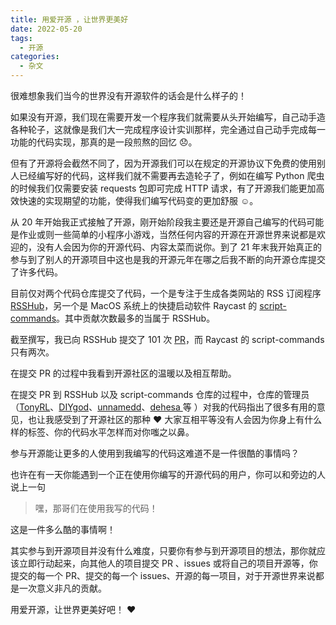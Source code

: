 ```yaml
---
title: 用爱开源 ，让世界更美好
date: 2022-05-20
tags:
  - 开源
categories:
  - 杂文
---
```


很难想象我们当今的世界没有开源软件的话会是什么样子的！

如果没有开源，我们现在需要开发一个程序我们就需要从头开始编写，自己动手造各种轮子，这就像是我们大一完成程序设计实训那样，完全通过自己动手完成每一功能的代码实现，那真的是一段煎熬的回忆 😞。

<!-- more -->

但有了开源将会截然不同了，因为开源我们可以在规定的开源协议下免费的使用别人已经编写好的代码，这样我们就不需要再去造轮子了，例如在编写 Python 爬虫的时候我们仅需要安装 requests 包即可完成 HTTP 请求，有了开源我们能更加高效快速的实现期望的功能，使得我们编写代码变的更加舒服 ☺️。

从 20 年开始我正式接触了开源，刚开始阶段我主要还是开源自己编写的代码可能是作业或则一些简单的小程序小游戏，当然任何内容的开源在开源世界来说都是欢迎的，没有人会因为你的开源代码、内容太菜而说你。到了 21 年末我开始真正的参与到了别人的开源项目中这也是我的开源元年在哪之后我不断的向开源仓库提交了许多代码。

目前仅对两个代码仓库提交了代码，一个是专注于生成各类网站的 RSS 订阅程序 [RSSHub](https://github.com/DIYgod/RSSHub)，另一个是 MacOS 系统上的快捷启动软件 Raycast 的 [ script-commands](https://github.com/raycast/script-commands)。其中贡献次数最多的当属于 RSSHub。

截至撰写，我已向 RSSHub 提交了 101 次 [PR](https://github.com/DIYgod/RSSHub/commits?author=Fatpandac)，而 Raycast 的 script-commands 只有两次。

在提交 PR 的过程中我看到开源社区的温暖以及相互帮助。

在提交 PR 到 RSSHub 以及 script-commands 仓库的过程中，仓库的管理员（[TonyRL](https://github.com/DIYgod/RSSHub/commits?author=TonyRL)、[DIYgod](https://github.com/DIYgod)、[unnamedd](https://github.com/unnamedd)、[dehesa ](https://github.com/dehesa)等 ）对我的代码指出了很多有用的意见，也让我感受到了开源社区的那种 ❤️️ 大家互相平等没有人会因为你身上有什么样的标签、你的代码水平怎样而对你嗤之以鼻。

参与开源能让更多的人使用到我编写的代码这难道不是一件很酷的事情吗？

也许在有一天你能遇到一个正在使用你编写的开源代码的用户，你可以和旁边的人说上一句

> 嘿，那哥们在使用我写的代码！

这是一件多么酷的事情啊！

其实参与到开源项目并没有什么难度，只要你有参与到开源项目的想法，那你就应该立即行动起来，向其他人的项目提交 PR 、issues 或将自己的项目开源等，你提交的每一个 PR、提交的每一个 issues、开源的每一项目，对于开源世界来说都是一次意义非凡的贡献。

用爱开源，让世界更美好吧！ ❤️️

<GiscusComments />
